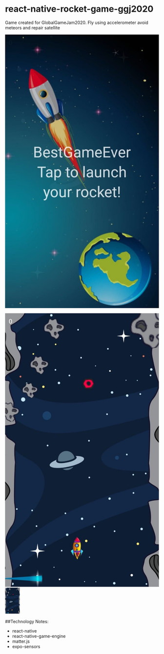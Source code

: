 # react-native-rocket-game-ggj2020
Game created for GlobalGameJam2020.
Fly using accelerometer avoid meteors and repair satellite

![Launcher](./git-images/initialscreen.jpg)

![Ingame](./git-images/gamescreen.jpg)
<img src="./git-images/gamescreen.jpg" width="48">

##Technology Notes: 
- react-native
- react-native-game-engine
- matter.js
- expo-sensors

